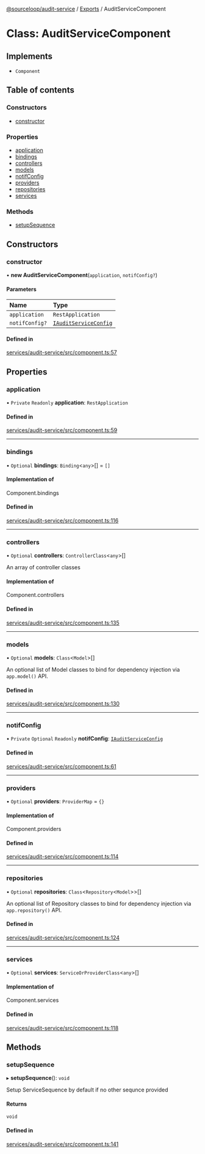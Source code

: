 [@sourceloop/audit-service](../README.md) / [Exports](../modules.md) / AuditServiceComponent

# Class: AuditServiceComponent

## Implements

- `Component`

## Table of contents

### Constructors

- [constructor](AuditServiceComponent.md#constructor)

### Properties

- [application](AuditServiceComponent.md#application)
- [bindings](AuditServiceComponent.md#bindings)
- [controllers](AuditServiceComponent.md#controllers)
- [models](AuditServiceComponent.md#models)
- [notifConfig](AuditServiceComponent.md#notifconfig)
- [providers](AuditServiceComponent.md#providers)
- [repositories](AuditServiceComponent.md#repositories)
- [services](AuditServiceComponent.md#services)

### Methods

- [setupSequence](AuditServiceComponent.md#setupsequence)

## Constructors

### constructor

• **new AuditServiceComponent**(`application`, `notifConfig?`)

#### Parameters

| Name | Type |
| :------ | :------ |
| `application` | `RestApplication` |
| `notifConfig?` | [`IAuditServiceConfig`](../interfaces/IAuditServiceConfig.md) |

#### Defined in

[services/audit-service/src/component.ts:57](https://github.com/sourcefuse/loopback4-microservice-catalog/blob/53060ad88/services/audit-service/src/component.ts#L57)

## Properties

### application

• `Private` `Readonly` **application**: `RestApplication`

#### Defined in

[services/audit-service/src/component.ts:59](https://github.com/sourcefuse/loopback4-microservice-catalog/blob/53060ad88/services/audit-service/src/component.ts#L59)

___

### bindings

• `Optional` **bindings**: `Binding`<`any`\>[] = `[]`

#### Implementation of

Component.bindings

#### Defined in

[services/audit-service/src/component.ts:116](https://github.com/sourcefuse/loopback4-microservice-catalog/blob/53060ad88/services/audit-service/src/component.ts#L116)

___

### controllers

• `Optional` **controllers**: `ControllerClass`<`any`\>[]

An array of controller classes

#### Implementation of

Component.controllers

#### Defined in

[services/audit-service/src/component.ts:135](https://github.com/sourcefuse/loopback4-microservice-catalog/blob/53060ad88/services/audit-service/src/component.ts#L135)

___

### models

• `Optional` **models**: `Class`<`Model`\>[]

An optional list of Model classes to bind for dependency injection
via `app.model()` API.

#### Defined in

[services/audit-service/src/component.ts:130](https://github.com/sourcefuse/loopback4-microservice-catalog/blob/53060ad88/services/audit-service/src/component.ts#L130)

___

### notifConfig

• `Private` `Optional` `Readonly` **notifConfig**: [`IAuditServiceConfig`](../interfaces/IAuditServiceConfig.md)

#### Defined in

[services/audit-service/src/component.ts:61](https://github.com/sourcefuse/loopback4-microservice-catalog/blob/53060ad88/services/audit-service/src/component.ts#L61)

___

### providers

• `Optional` **providers**: `ProviderMap` = `{}`

#### Implementation of

Component.providers

#### Defined in

[services/audit-service/src/component.ts:114](https://github.com/sourcefuse/loopback4-microservice-catalog/blob/53060ad88/services/audit-service/src/component.ts#L114)

___

### repositories

• `Optional` **repositories**: `Class`<`Repository`<`Model`\>\>[]

An optional list of Repository classes to bind for dependency injection
via `app.repository()` API.

#### Defined in

[services/audit-service/src/component.ts:124](https://github.com/sourcefuse/loopback4-microservice-catalog/blob/53060ad88/services/audit-service/src/component.ts#L124)

___

### services

• `Optional` **services**: `ServiceOrProviderClass`<`any`\>[]

#### Implementation of

Component.services

#### Defined in

[services/audit-service/src/component.ts:118](https://github.com/sourcefuse/loopback4-microservice-catalog/blob/53060ad88/services/audit-service/src/component.ts#L118)

## Methods

### setupSequence

▸ **setupSequence**(): `void`

Setup ServiceSequence by default if no other sequnce provided

#### Returns

`void`

#### Defined in

[services/audit-service/src/component.ts:141](https://github.com/sourcefuse/loopback4-microservice-catalog/blob/53060ad88/services/audit-service/src/component.ts#L141)
